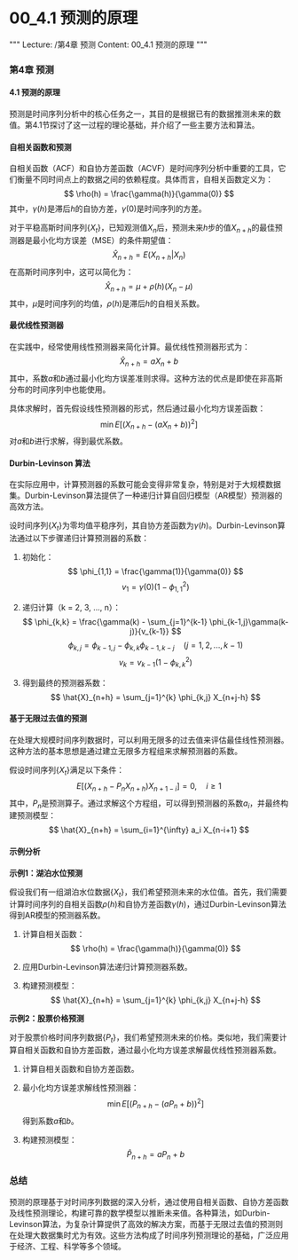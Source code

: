 # 00_4.1 预测的原理

"""
Lecture: /第4章 预测
Content: 00_4.1 预测的原理
"""

### 第4章 预测
#### 4.1 预测的原理

预测是时间序列分析中的核心任务之一，其目的是根据已有的数据推测未来的数值。第4.1节探讨了这一过程的理论基础，并介绍了一些主要方法和算法。

#### 自相关函数和预测

自相关函数（ACF）和自协方差函数（ACVF）是时间序列分析中重要的工具，它们衡量不同时间点上的数据之间的依赖程度。具体而言，自相关函数定义为：
$$ \rho(h) = \frac{\gamma(h)}{\gamma(0)} $$
其中，$\gamma(h)$是滞后$h$的自协方差，$\gamma(0)$是时间序列的方差。

对于平稳高斯时间序列$\{X_t\}$，已知观测值$X_n$后，预测未来$h$步的值$X_{n+h}$的最佳预测器是最小化均方误差（MSE）的条件期望值：
$$ \hat{X}_{n+h} = E(X_{n+h} | X_n) $$
在高斯时间序列中，这可以简化为：
$$ \hat{X}_{n+h} = \mu + \rho(h)(X_n - \mu) $$
其中，$\mu$是时间序列的均值，$\rho(h)$是滞后$h$的自相关系数。

#### 最优线性预测器

在实践中，经常使用线性预测器来简化计算。最优线性预测器形式为：
$$ \hat{X}_{n+h} = aX_n + b $$
其中，系数$a$和$b$通过最小化均方误差准则求得。这种方法的优点是即使在非高斯分布的时间序列中也能使用。

具体求解时，首先假设线性预测器的形式，然后通过最小化均方误差函数：
$$ \min E[(X_{n+h} - (aX_n + b))^2] $$
对$a$和$b$进行求解，得到最优系数。

#### Durbin-Levinson 算法

在实际应用中，计算预测器的系数可能会变得非常复杂，特别是对于大规模数据集。Durbin-Levinson算法提供了一种递归计算自回归模型（AR模型）预测器的高效方法。

设时间序列$\{X_t\}$为零均值平稳序列，其自协方差函数为$\gamma(h)$。Durbin-Levinson算法通过以下步骤递归计算预测器的系数：

1. 初始化：
   $$ \phi_{1,1} = \frac{\gamma(1)}{\gamma(0)} $$
   $$ v_1 = \gamma(0)(1 - \phi_{1,1}^2) $$

2. 递归计算（k = 2, 3, ..., n）：
   $$ \phi_{k,k} = \frac{\gamma(k) - \sum_{j=1}^{k-1} \phi_{k-1,j}\gamma(k-j)}{v_{k-1}} $$
   $$ \phi_{k,j} = \phi_{k-1,j} - \phi_{k,k}\phi_{k-1,k-j} \quad (j = 1, 2, ..., k-1) $$
   $$ v_k = v_{k-1}(1 - \phi_{k,k}^2) $$

3. 得到最终的预测器系数：
   $$ \hat{X}_{n+h} = \sum_{j=1}^{k} \phi_{k,j} X_{n+j-h} $$

#### 基于无限过去值的预测

在处理大规模时间序列数据时，可以利用无限多的过去值来评估最佳线性预测器。这种方法的基本思想是通过建立无限多方程组来求解预测器的系数。

假设时间序列$\{X_t\}$满足以下条件：
$$ E[(X_{n+h} - P_nX_{n+h})X_{n+1-i}] = 0, \quad i \geq 1 $$
其中，$P_n$是预测算子。通过求解这个方程组，可以得到预测器的系数$a_i$，并最终构建预测模型：
$$ \hat{X}_{n+h} = \sum_{i=1}^{\infty} a_i X_{n-i+1} $$

#### 示例分析

**示例1：湖泊水位预测**

假设我们有一组湖泊水位数据$\{X_t\}$，我们希望预测未来的水位值。首先，我们需要计算时间序列的自相关函数$\rho(h)$和自协方差函数$\gamma(h)$，通过Durbin-Levinson算法得到AR模型的预测器系数。

1. 计算自相关函数：
   $$ \rho(h) = \frac{\gamma(h)}{\gamma(0)} $$

2. 应用Durbin-Levinson算法递归计算预测器系数。

3. 构建预测模型：
   $$ \hat{X}_{n+h} = \sum_{j=1}^{k} \phi_{k,j} X_{n+j-h} $$

**示例2：股票价格预测**

对于股票价格时间序列数据$\{P_t\}$，我们希望预测未来的价格。类似地，我们需要计算自相关函数和自协方差函数，通过最小化均方误差求解最优线性预测器系数。

1. 计算自相关函数和自协方差函数。

2. 最小化均方误差求解线性预测器：
   $$ \min E[(P_{n+h} - (aP_n + b))^2] $$
   得到系数$a$和$b$。

3. 构建预测模型：
   $$ \hat{P}_{n+h} = aP_n + b $$

### 总结

预测的原理基于对时间序列数据的深入分析，通过使用自相关函数、自协方差函数及线性预测理论，构建可靠的数学模型以推断未来值。各种算法，如Durbin-Levinson算法，为复杂计算提供了高效的解决方案，而基于无限过去值的预测则在处理大数据集时尤为有效。这些方法构成了时间序列预测理论的基础，广泛应用于经济、工程、科学等多个领域。

